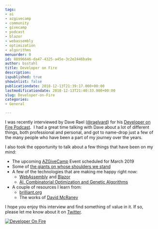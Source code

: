 ```yaml
---
tags:
- ai
- azgivecamp
- community
- givecamp
- podcast
- blazor
- webassembly
- optimization
- algorithms
menuorder: 0
id: 88996646-da47-4325-a45e-3c2e2446ba9e
author: bsstahl
title: Developer on Fire
description: 
ispublished: true
showinlist: false
publicationdate: 2018-12-13T21:39:17.000+00:00
lastmodificationdate: 2018-12-13T21:40:33.000+00:00
slug: Developer-on-Fire
categories:
- General

---
```

I was recently interviewed by Dave Rael ([@raelyard](https://twitter.com/raelyard)) for his [Developer on Fire Podcast](https://t.co/jhLI82mfia).  I had a great time talking with Dave about a lot of different things, both professional and personal, and got to name-drop just a few of the many people who have been a part of my journey over the years.

I also took the opportunity to talk about a few things that have been on my mind:

* The upcoming [AZGiveCamp](http://meetup.com/azgivecamp) Event scheduled for March 2019
* Some of [the giants on whose shoulders we stand](https://twitter.com/bsstahl/status/878043411923599360)
* A few of the technologies that are making me happy right now:
  * [WebAssembly](https://webassembly.org/) and [Blazor](https://blazor.net/)
  * [AI, Combinatorial Optimization and Genetic Algorithms]({PathToRoot}Search/ai.html)
* A couple of resources I learn from:
  * [brilliant.org](https://brilliant.org)
  * The works of [David McRaney](http://davidmcraney.com/)

I hope you enjoy this interview and find something of value in it. If so, please let me know about it on [Twitter](http://twitter.com/bsstahl).

[![Developer On Fire]({PathToRoot}/Images/DeveloperOnFire_1.png "DeveloperOnFire Podcast")](https://developeronfire.com/podcast/episode-399-barry-stahl-optimizing-impact)